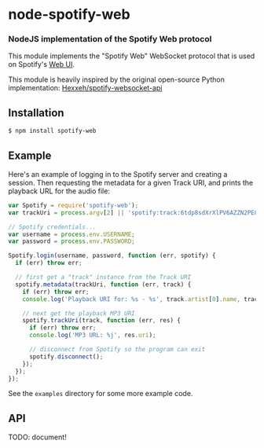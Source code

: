node-spotify-web
================
### NodeJS implementation of the Spotify Web protocol

This module implements the "Spotify Web" WebSocket protocol that is used on
Spotify's [Web UI](http://play.spotify.com).

This module is heavily inspired by the original open-source Python implementation:
[Hexxeh/spotify-websocket-api](https://github.com/Hexxeh/spotify-websocket-api)

Installation
------------

``` bash
$ npm install spotify-web
```


Example
-------

Here's an example of logging in to the Spotify server and creating a session. Then
requesting the metadata for a given Track URI, and prints the playback URL for the
audio file:

``` javascript
var Spotify = require('spotify-web');
var trackUri = process.argv[2] || 'spotify:track:6tdp8sdXrXlPV6AZZN2PE8';

// Spotify credentials...
var username = process.env.USERNAME;
var password = process.env.PASSWORD;

Spotify.login(username, password, function (err, spotify) {
  if (err) throw err;

  // first get a "track" instance from the Track URI
  spotify.metadata(trackUri, function (err, track) {
    if (err) throw err;
    console.log('Playback URI for: %s - %s', track.artist[0].name, track.name);

    // next get the playback MP3 URI
    spotify.trackUri(track, function (err, res) {
      if (err) throw err;
      console.log('MP3 URL: %j', res.uri);

      // disconnect from Spotify so the program can exit
      spotify.disconnect();
    });
  });
});
```

See the `examples` directory for some more example code.


API
---

TODO: document!
